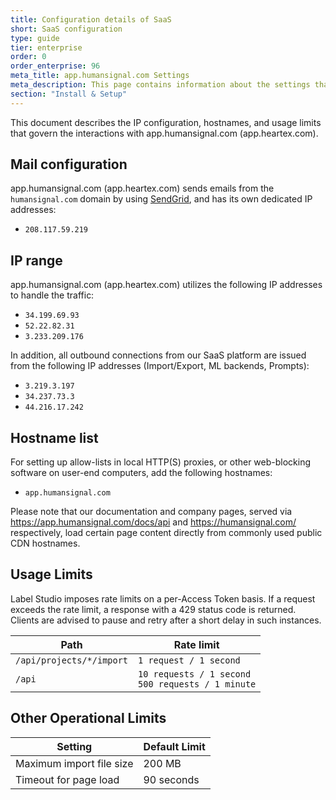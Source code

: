 ```yaml
---
title: Configuration details of SaaS
short: SaaS configuration
type: guide
tier: enterprise
order: 0
order_enterprise: 96
meta_title: app.humansignal.com Settings
meta_description: This page contains information about the settings that are used on app.humansignal.com, available to HumanSignal SaaS customers.
section: "Install & Setup"
---
```


This document describes the IP configuration, hostnames, and usage limits that govern the interactions with app.humansignal.com (app.heartex.com).

## Mail configuration

app.humansignal.com (app.heartex.com) sends emails from the `humansignal.com` domain by using [SendGrid](https://sendgrid.com/), and has its own dedicated IP addresses:

- `208.117.59.219`

## IP range

app.humansignal.com (app.heartex.com) utilizes the following IP addresses to handle the traffic:

- `34.199.69.93`
- `52.22.82.31`
- `3.233.209.176`

In addition, all outbound connections from our SaaS platform are issued from the following IP addresses (Import/Export, ML backends, Prompts):

- `3.219.3.197`
- `34.237.73.3`
- `44.216.17.242`

## Hostname list

For setting up allow-lists in local HTTP(S) proxies, or other web-blocking software on user-end computers, add the following hostnames:

- `app.humansignal.com`

Please note that our documentation and company pages, served via https://app.humansignal.com/docs/api and https://humansignal.com/ respectively, load certain page content directly from commonly used public CDN hostnames.

## Usage Limits

Label Studio imposes rate limits on a per-Access Token basis. If a request exceeds the rate limit, a response with a 429 status code is returned. Clients are advised to pause and retry after a short delay in such instances.

| Path                     | Rate limit                                             |
|--------------------------|--------------------------------------------------------|
| `/api/projects/*/import` | `1 request / 1 second`                                 |
| `/api`                   | `10 requests / 1 second`<br/>`500 requests / 1 minute` |

## Other Operational Limits

| Setting                  | Default Limit |
|--------------------------|---------------|
| Maximum import file size | 200 MB        |
| Timeout for page load    | 90 seconds    |

